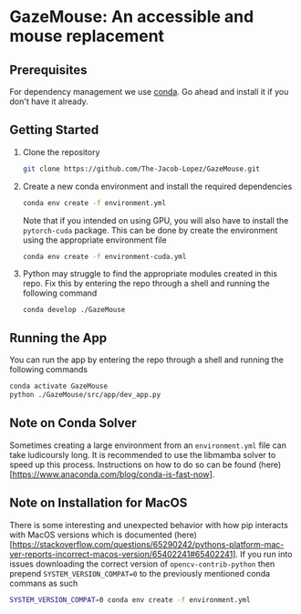 # GazeMouse: An accessible and mouse replacement

## Prerequisites
For dependency management we use [conda](https://conda.io/projects/conda/en/latest/user-guide/install/index.html). Go ahead and install it if you don't have it already.

## Getting Started
1. Clone the repository 
   ```sh
   git clone https://github.com/The-Jacob-Lopez/GazeMouse.git
   ```
2. Create a new conda environment and install the required dependencies
   ```sh
   conda env create -f environment.yml
   ```
   Note that if you intended on using GPU, you will also have to install the `pytorch-cuda` package. This can be done by create the environment using the appropriate environment file
   ```sh
   conda env create -f environment-cuda.yml
   ```
3. Python may struggle to find the appropriate modules created in this repo. Fix this by entering the repo through a shell and running the following command
   ```
   conda develop ./GazeMouse
   ```

## Running the App
You can run the app by entering the repo through a shell and running the following commands
   ```sh
   conda activate GazeMouse
   python ./GazeMouse/src/app/dev_app.py
   ```

## Note on Conda Solver
Sometimes creating a large environment from an `environment.yml` file can take ludicoursly long. It is recommended to use the libmamba solver to speed up this process. Instructions on how to do so can be found (here)[https://www.anaconda.com/blog/conda-is-fast-now]. 

## Note on Installation for MacOS
There is some interesting and unexpected behavior with how pip interacts with MacOS versions which is documented (here)[https://stackoverflow.com/questions/65290242/pythons-platform-mac-ver-reports-incorrect-macos-version/65402241#65402241]. If you run into issues downloading the correct version of `opencv-contrib-python` then prepend `SYSTEM_VERSION_COMPAT=0` to the previously mentioned conda commans as such 
```sh
SYSTEM_VERSION_COMPAT=0 conda env create -f environment.yml
```